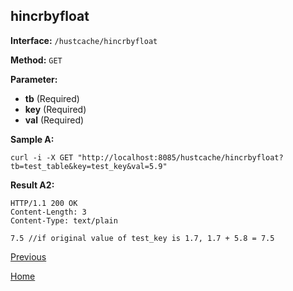 ## hincrbyfloat ##

**Interface:** `/hustcache/hincrbyfloat`

**Method:** `GET`

**Parameter:** 

*  **tb** (Required)  
*  **key** (Required)  
*  **val** (Required)  

**Sample A:**

    curl -i -X GET "http://localhost:8085/hustcache/hincrbyfloat?tb=test_table&key=test_key&val=5.9"

**Result A2:**

	HTTP/1.1 200 OK
	Content-Length: 3
	Content-Type: text/plain

	7.5 //if original value of test_key is 1.7, 1.7 + 5.8 = 7.5

[Previous](../hustdb.md)

[Home](../../../index.md)